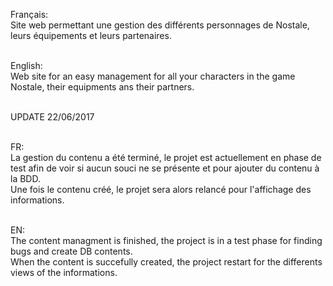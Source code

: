 Français:<br/>
Site web permettant une gestion des différents personnages de Nostale, leurs équipements et leurs partenaires.<br/><br/>

English:<br/>
Web site for an easy management for all your characters in the game Nostale, their equipments ans their partners.<br/><br/>

UPDATE 22/06/2017<br/><br/>

FR:<br/>
La gestion du contenu a été terminé, le projet est actuellement en phase de test afin de voir si aucun souci ne se présente et pour ajouter du contenu à la BDD.<br/>
Une fois le contenu créé, le projet sera alors relancé pour l'affichage des informations.<br/><br/>

EN:<br/>
The content managment is finished, the project is in a test phase for finding bugs and create DB contents.<br/>
When the content is succefully created, the project restart for the differents views of the informations.<br/><br/>
